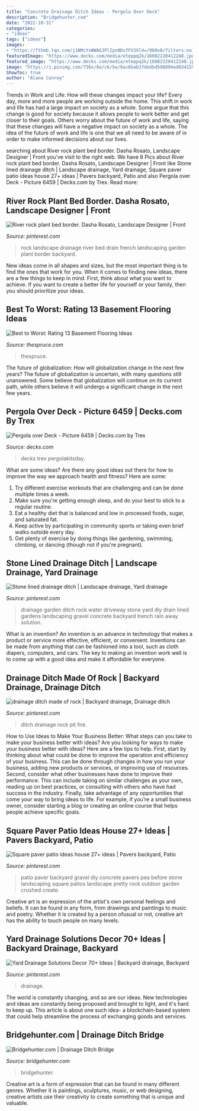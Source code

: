 ```yaml
---
title: "Concrete Drainage Ditch Ideas - Pergola Over Deck"
description: "Bridgehunter.com"
date: "2022-10-31"
categories:
- "ideas"
tags: ["ideas"]
images:
- "https://fthmb.tqn.com/j1NMcYsWWAGJPlIpn0DvfFV2Xl4=/960x0/filters:no_upscale()/Basement-carpet-GettyImages-157427520-5873ac9b3df78c17b6b92a10.jpg"
featuredImage: "https://www.decks.com/media/eteppq2k/16082220412248.jpg?quality=80"
featured_image: "https://www.decks.com/media/eteppq2k/16082220412248.jpg?quality=80"
image: "https://i.pinimg.com/736x/8a/c6/ba/8ac6bab2fdedbd596894ed034155d772.jpg"
ShowToc: true
author: "Alana Conroy"
---
```



Trends in Work and Life: How will these changes impact your life?
Every day, more and more people are working outside the home. This shift in work and life has had a large impact on society as a whole. Some argue that this change is good for society because it allows people to work better and get closer to their goals. Others worry about the future of work and life, saying that these changes will have a negative impact on society as a whole. The idea of the future of work and life is one that we all need to be aware of in order to make informed decisions about our lives.

	

		
searching about River rock plant bed border. Dasha Rosato, Landscape Designer | Front you've visit to the right web. We have 8 Pics about River rock plant bed border. Dasha Rosato, Landscape Designer | Front like Stone lined drainage ditch | Landscape drainage, Yard drainage, Square paver patio ideas house 27+ ideas | Pavers backyard, Patio and also Pergola over Deck - Picture 6459 | Decks.com by Trex. Read more:
		
    
## River Rock Plant Bed Border. Dasha Rosato, Landscape Designer | Front

<img loading=lazy src="https://i.pinimg.com/736x/63/5c/6b/635c6b4f9cddceb1753098ba746bbda2.jpg" onerror="this.onerror=null;this.src='https://tse1.mm.bing.net/th?id=OIP.zoMwTPaTFMKgRPhAX7N-VgHaJ3&amp;pid=15.1';" alt="River rock plant bed border. Dasha Rosato, Landscape Designer | Front">

_Source: pinterest.com_

>rock landscape drainage river bed drain french landscaping garden plant border backyard. 

	

New ideas come in all shapes and sizes, but the most important thing is to find the ones that work for you. When it comes to finding new ideas, there are a few things to keep in mind. First, think about what you want to achieve. If you want to create a better life for yourself or your family, then you should prioritize your ideas.

    
## Best To Worst: Rating 13 Basement Flooring Ideas

<img loading=lazy src="https://fthmb.tqn.com/j1NMcYsWWAGJPlIpn0DvfFV2Xl4=/960x0/filters:no_upscale()/Basement-carpet-GettyImages-157427520-5873ac9b3df78c17b6b92a10.jpg" onerror="this.onerror=null;this.src='https://tse1.mm.bing.net/th?id=OIP.qY6LOB_IwNLUKTBCBLNYQQHaE8&amp;pid=15.1';" alt="Best to Worst: Rating 13 Basement Flooring Ideas">

_Source: thespruce.com_

>thespruce. 

	

The future of globalization: How will globalization change in the next few years?
The future of globalization is uncertain, with many questions still unanswered. Some believe that globalization will continue on its current path, while others believe it will undergo a significant change in the next few years.

    
## Pergola Over Deck - Picture 6459 | Decks.com By Trex

<img loading=lazy src="https://www.decks.com/media/eteppq2k/16082220412248.jpg?quality=80" onerror="this.onerror=null;this.src='https://tse2.mm.bing.net/th?id=OIP.rBuedpHEj3OOQc1RtHqCYgHaE7&amp;pid=15.1';" alt="Pergola over Deck - Picture 6459 | Decks.com by Trex">

_Source: decks.com_

>decks trex pergolakitsday. 

	

What are some ideas?
Are there any good ideas out there for how to improve the way we approach health and fitness? Here are some: 
1. Try different exercise workouts that are challenging and can be done multiple times a week. 
2. Make sure you're getting enough sleep, and do your best to stick to a regular routine. 
3. Eat a healthy diet that is balanced and low in processed foods, sugar, and saturated fat. 
4. Keep active by participating in community sports or taking even brief walks outside every day. 
5. Get plenty of exercise by doing things like gardening, swimming, climbing, or dancing (though not if you're pregnant).

    
## Stone Lined Drainage Ditch | Landscape Drainage, Yard Drainage

<img loading=lazy src="https://i.pinimg.com/736x/e1/87/13/e18713c2ff6f5a3a0fd5396ef611cbcc--drainage-ditch-calgary.jpg" onerror="this.onerror=null;this.src='https://tse2.mm.bing.net/th?id=OIP.0XUwKVIuyVD3inSqTu_A-AHaJ4&amp;pid=15.1';" alt="Stone lined drainage ditch | Landscape drainage, Yard drainage">

_Source: pinterest.com_

>drainage garden ditch rock water driveway stone yard diy drain lined gardens landscaping gravel concrete backyard trench rain away solution. 

	

What is an invention?
An invention is an advance in technology that makes a product or service more effective, efficient, or convenient. Inventions can be made from anything that can be fashioned into a tool, such as cloth diapers, computers, and cars. The key to making an invention work well is to come up with a good idea and make it affordable for everyone.

    
## Drainage Ditch Made Of Rock | Backyard Drainage, Drainage Ditch

<img loading=lazy src="https://i.pinimg.com/736x/d9/b2/33/d9b2338a83509f171c4f53a8fa3b8aa2.jpg" onerror="this.onerror=null;this.src='https://tse4.mm.bing.net/th?id=OIP.ua-__M8cKQGufD6u4fn04wHaLI&amp;pid=15.1';" alt="drainage ditch made of rock | Backyard drainage, Drainage ditch">

_Source: pinterest.com_

>ditch drainage rock pit fire. 

	

How to Use Ideas to Make Your Business Better: What steps can you take to make your business better with ideas?
Are you looking for ways to make your business better with ideas? Here are a few tips to help. First, start by thinking about what could be done to improve the operation and efficiency of your business. This can be done through changes in how you run your business, adding new products or services, or improving use of resources. Second, consider what other businesses have done to improve their performance. This can include taking on similar challenges as your own, reading up on best practices, or consulting with others who have had success in the industry. Finally, take advantage of any opportunities that come your way to bring ideas to life. For example, if you’re a small business owner, consider starting a blog or creating an online course that helps people achieve specific goals.

    
## Square Paver Patio Ideas House 27+ Ideas | Pavers Backyard, Patio

<img loading=lazy src="https://i.pinimg.com/736x/8a/c6/ba/8ac6bab2fdedbd596894ed034155d772.jpg" onerror="this.onerror=null;this.src='https://tse1.mm.bing.net/th?id=OIP.NQIW_PdV3RkwUDtfZPfyugAAAA&amp;pid=15.1';" alt="Square paver patio ideas house 27+ ideas | Pavers backyard, Patio">

_Source: pinterest.com_

>patio paver backyard gravel diy concrete pavers pea before stone landscaping square patios landscape pretty rock outdoor garden crushed create. 

	

Creative art is an expression of the artist's own personal feelings and beliefs. It can be found in any form, from drawings and paintings to music and poetry. Whether it is created by a person ofusual or not, creative art has the ability to touch people on many levels.

    
## Yard Drainage Solutions Decor 70+ Ideas | Backyard Drainage, Backyard

<img loading=lazy src="https://i.pinimg.com/736x/6e/63/de/6e63de0326930bbfe8f33fc3e059f8b6.jpg" onerror="this.onerror=null;this.src='https://tse4.mm.bing.net/th?id=OIP.zLMopUdlIBJYxx7XvV2hnwAAAA&amp;pid=15.1';" alt="Yard Drainage Solutions Decor 70+ Ideas | Backyard drainage, Backyard">

_Source: pinterest.com_

>drainage. 

	

The world is constantly changing, and so are our ideas. New technologies and ideas are constantly being proposed and brought to light, and it's hard to keep up. This article is about one such idea- a blockchain-based system that could help streamline the process of exchanging goods and services.

    
## Bridgehunter.com | Drainage Ditch Bridge

<img loading=lazy src="https://bridgehunter.com/photos/45/97/459716-L.jpg" onerror="this.onerror=null;this.src='https://tse1.mm.bing.net/th?id=OIP.uKlzTYACXx9MJ7AwyS9xyAHaFj&amp;pid=15.1';" alt="Bridgehunter.com | Drainage Ditch Bridge">

_Source: bridgehunter.com_

>bridgehunter. 

	

Creative art is a form of expression that can be found in many different genres. Whether it is paintings, sculptures, music, or web designing, creative artists use their creativity to create something that is unique and valuable.

